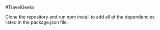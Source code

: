 #TravelGeeks

Clone the repository and run npm install to add all of the dependencies listed in the package.json file.